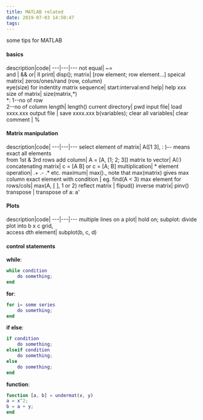```yaml
---
title: MATLAB related
date: 2019-07-03 14:50:47
tags:
---
```


some tips for MATLAB
<!-- more -->

#### basics

description|code|
---|---|---
not equal| ~=  
and | &&
or| II 
print| disp();
matrix| [row element; row element...]
speical matrix| zeros/ones/rand (row, column)<br> eye(size) for indentity matrix
sequence| start:interval:end
help| help xxx
size of matrix| size(matrix,*) <br>\*: 1--no of row <br> 2--no of column
length| length()
current directory| pwd
input file| load xxxx.xxx
output file | save xxxx.xxx b(variables);
clear all variables| clear
comment | %


#### Matrix manipulation

description|code|
---|---|---
select element of matrix| A([1 3], : )-- means exact all elements <br> from 1st & 3rd rows
add column| A = [A, [1; 2; 3]]
matrix to vector| A(:)
concatenating matrix| c = [A B] or c = [A; B]
multiplication| \* 
element operation| .+ .- .\* etc.
maximum| max()., note that max(matrix) gives max column
exact element with condition | eg. find(A < 3)
max element for rows/cols| max(A, [ ], 1 or 2)
reflect matrix | flipud()
inverse matrix| pinv()
transpose | transpose of a: a'

#### Plots
description|code|
---|---|---
multiple lines on a plot| hold on;
subplot: divide plot into b x c grid,<br>access dth element| subplot(b, c, d)

#### control statements

**while**:

```matlab
while condition  
    do something;  
end
```
**for**:

```matlab
for i= some series  
    do something;  
end
```

**if else**:

```matlab
if condition
    do something;
elseif condition
    do something;
else
    do something;
end
```
**function**:

```matlab
function [a, b] = undermat(x, y)
a = x^2;
b = a + y;
end
```


